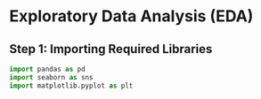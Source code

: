 # Exploratory Data Analysis (EDA)

## Step 1: Importing Required Libraries

```python
import pandas as pd
import seaborn as sns
import matplotlib.pyplot as plt

```
